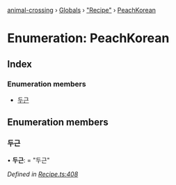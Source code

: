 [animal-crossing](../README.md) › [Globals](../globals.md) › ["Recipe"](../modules/_recipe_.md) › [PeachKorean](_recipe_.peachkorean.md)

# Enumeration: PeachKorean

## Index

### Enumeration members

* [두근](_recipe_.peachkorean.md#두근)

## Enumeration members

###  두근

• **두근**: = "두근"

*Defined in [Recipe.ts:408](https://github.com/Norviah/animal-crossing/blob/ac736df/module/types/Recipe.ts#L408)*
